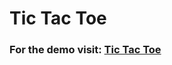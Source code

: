 # Tic Tac Toe 
### For the demo visit: <a href="tictacgameumang.surge.sh" target="_blank">Tic Tac Toe</a>

